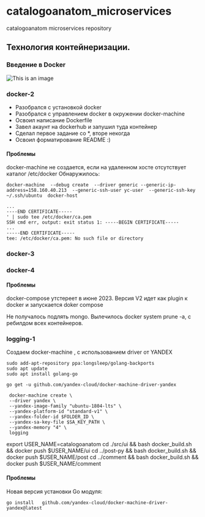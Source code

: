 # catalogoanatom_microservices
catalogoanatom microservices repository
## Технология контейнеризации.
### Введение в Docker
![This is an image](https://www.docker.com/wp-content/uploads/2021/09/Moby-run.png)

### docker-2
- Разобрался с установкой docker
- Разобрался с управлением docker в окружении docker-machine
- Освоил написание Dockerfile
- Завел акаунт на  dockerhub и  запушил туда контейнер
- Сделал первое задание со *, вторе некогда
- Освоил форматирование README :)

#### Проблемы
docker-machine не создается, если на удаленном хосте отсутствует каталог /etc/docker
Обнаружилось:
```
docker-machine  --debug create  --driver generic --generic-ip-address=158.160.40.213  --generic-ssh-user yc-user  --generic-ssh-key ~/.ssh/ubuntu  docker-host

...
----END CERTIFICATE-----
' | sudo tee /etc/docker/ca.pem
SSH cmd err, output: exit status 1: -----BEGIN CERTIFICATE-----
...
-----END CERTIFICATE-----
tee: /etc/docker/ca.pem: No such file or directory
```
### docker-3

### docker-4

#### Проблемы
docker-compose  утстереет в июне 2023. Версия V2  идет как plugin к docker и запускается
doker compose

Не получалось подлять mongo. Вылечилось  docker system prune -a, с ребилдом всех контейнеров.


### logging-1
Создаем docker-machine ,  с использованием driver от YANDEX
```
sudo add-apt-repository ppa:longsleep/golang-backports
sudo apt update
sudo apt install golang-go
```

```
go get -u github.com/yandex-cloud/docker-machine-driver-yandex
```



```
 docker-machine create \
 --driver yandex \
 --yandex-image-family "ubuntu-1804-lts" \
 --yandex-platform-id "standard-v1" \
 --yandex-folder-id $FOLDER_ID \
 --yandex-sa-key-file $SA_KEY_PATH \
 --yandex-memory "4" \
 logging
```



export USER_NAME=catalogoanatom
cd ./src/ui && bash docker_build.sh && docker push $USER_NAME/ui
cd ../post-py && bash docker_build.sh && docker push $USER_NAME/post
cd ../comment && bash docker_build.sh && docker push $USER_NAME/comment


#### Проблемы
Новая версия установки  Go модуля:
```
go install   github.com/yandex-cloud/docker-machine-driver-yandex@latest
```
